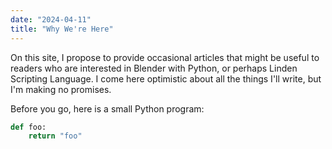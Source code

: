 ```yaml
---
date: "2024-04-11"
title: "Why We're Here"
---
```


On this site, I propose to provide occasional articles that might be useful to readers who are interested in Blender with Python, or perhaps Linden Scripting Language. I come here optimistic about all the things I'll write, but I'm making no promises.

Before you go, here is a small Python program:


~~~python
def foo:
    return "foo"
~~~
